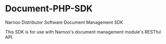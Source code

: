 Document-PHP-SDK
================

Narnoo Distributor Software Document Management SDK

This SDK is for use with Narnoo's document management module's RESTful API. 
